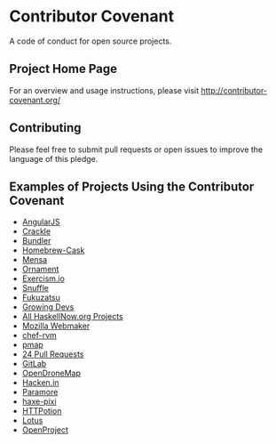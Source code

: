 Contributor Covenant
====================

A code of conduct for open source projects.

## Project Home Page

For an overview and usage instructions, please visit http://contributor-covenant.org/

## Contributing

Please feel free to submit pull requests or open issues to improve the language of this pledge.

## Examples of Projects Using the Contributor Covenant

* [AngularJS](https://github.com/angular/code-of-conduct)
* [Crackle](https://github.com/jordanekay/Crackle)
* [Bundler](https://github.com/bundler/bundler)
* [Homebrew-Cask](https://github.com/caskroom/homebrew-cask)
* [Mensa](https://github.com/jordanekay/Mensa)
* [Ornament](https://github.com/jordanekay/Ornament)
* [Exercism.io](https://github.com/exercism/exercism.io)
* [Snuffle](https://gitlab.com/coraline/snuffle/tree/master)
* [Fukuzatsu](https://gitlab.com/coraline/fukuzatsu/tree/master)
* [Growing Devs](https://github.com/growingdevs/growingdevs.github.io)
* [All HaskellNow.org Projects](http://www.haskellnow.org/wiki/WikiStart#Projects)
* [Mozilla Webmaker](https://www.webmaker.org/)
* [chef-rvm](https://github.com/fnichol/chef-rvm)
* [pmap](https://github.com/bruceadams/pmap)
* [24 Pull Requests](https://github.com/24pullrequests/24pullrequests)
* [GitLab](https://github.com/gitlabhq/gitlabhq)
* [OpenDroneMap](https://github.com/OpenDroneMap/OpenDroneMap)
* [Hacken.in](https://github.com/hacken-in/website)
* [Paramore](https://github.com/iancooper/Paramore)
* [haxe-pixi](https://github.com/adireddy/haxe-pixi)
* [HTTPotion](https://github.com/myfreeweb/httpotion)
* [Lotus](http://lotusrb.org/community#code-of-conduct)
* [OpenProject](https://www.openproject.org/)
